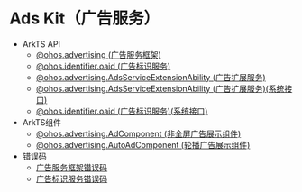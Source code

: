 <!--Del-->
# Ads Kit（广告服务）

- ArkTS API
  - [@ohos.advertising (广告服务框架)](js-apis-advertising.md)
  - [@ohos.identifier.oaid (广告标识服务)](js-apis-oaid.md)
  - [@ohos.advertising.AdsServiceExtensionAbility (广告扩展服务)](js-apis-adsserviceextensionability.md)
  - [@ohos.advertising.AdsServiceExtensionAbility (广告扩展服务)(系统接口)](js-apis-adsserviceextensionability-sys.md)
  - [@ohos.identifier.oaid (广告标识服务)(系统接口)](js-apis-oaid-sys.md)
- ArkTS组件
  - [@ohos.advertising.AdComponent (非全屏广告展示组件)](js-apis-adcomponent.md)
  - [@ohos.advertising.AutoAdComponent (轮播广告展示组件)](js-apis-autoadcomponent.md)
- 错误码
  - [广告服务框架错误码](errorcode-ads.md)
  - [广告标识服务错误码](errorcode-oaid.md)
<!--DelEnd-->